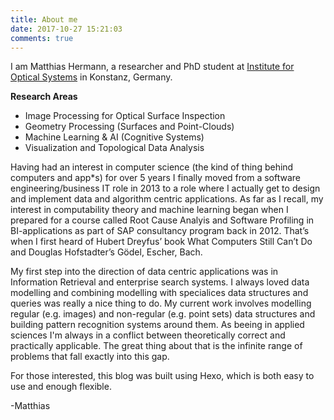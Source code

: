 ```yaml
---
title: About me
date: 2017-10-27 15:21:03
comments: true
---
```


I am Matthias Hermann, a researcher and PhD student at [Institute for Optical Systems][1] in Konstanz, Germany. 

[1]: http://www.ios.htwg-konstanz.de

**Research Areas**
- Image Processing for Optical Surface Inspection
- Geometry Processing (Surfaces and Point-Clouds)
- Machine Learning & AI (Cognitive Systems)
- Visualization and Topological Data Analysis

Having had an interest in computer science (the kind of thing behind computers and app*s) for over 5 years I finally moved from a software engineering/business IT role in 2013 to a role where I actually get to design and implement data and algorithm centric applications. As far as I recall, my interest in computability theory and machine learning began when I prepared for a course called Root Cause Analyis and Software Profiling in BI-applications as part of SAP consultancy program back in 2012. That’s when I first heard of Hubert Dreyfus’ book What Computers Still Can’t Do and Douglas Hofstadter’s Gödel, Escher, Bach. 

My first step into the direction of data centric applications was in Information Retrieval and enterprise search systems. I always loved data modelling and combining modelling with specialices data structures and queries was really a nice thing to do. My current work involves modelling regular (e.g. images) and non-regular (e.g. point sets) data structures and building pattern recognition systems around them. As beeing in applied sciences I'm always in a conflict between theoretically correct and practically applicable. The great thing about that is the infinite range of problems that fall exactly into this gap. 

For those interested, this blog was built using Hexo, which is both easy to use and enough flexible.

-Matthias

